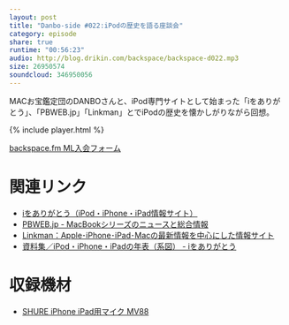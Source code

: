 ```yaml
---
layout: post
title: "Danbo-side #022:iPodの歴史を語る座談会"
category: episode
share: true
runtime: "00:56:23"
audio: http://blog.drikin.com/backspace/backspace-d022.mp3
size: 26950574
soundcloud: 346950056
---
```


MACお宝鑑定団のDANBOさんと、iPod専門サイトとして始まった「iをありがとう」、「PBWEB.jp」「Linkman」とでiPodの歴史を懐かしがりながら回想。

{% include player.html %}

[backspace.fm ML入会フォーム](http://backspace.us11.list-manage.com/subscribe?u=09c933bd3997c1d16dbed156a&id=84b6529b91)

# 関連リンク

* [iをありがとう（iPod・iPhone・iPad情報サイト）](http://arigato-ipod.com/)
* [PBWEB.jp - MacBookシリーズのニュースと総合情報](http://www.pbweb.jp/)
* [Linkman：Apple･iPhone･iPad･Macの最新情報を中心にした情報サイト](http://link-man.net/)
* [資料集／iPod・iPhone・iPadの年表（系図） - iをありがとう](http://arigato-ipod.com/collection-chronology.html)

# 収録機材

* [SHURE iPhone iPad用マイク MV88](http://amzn.to/1UpQQIG)
